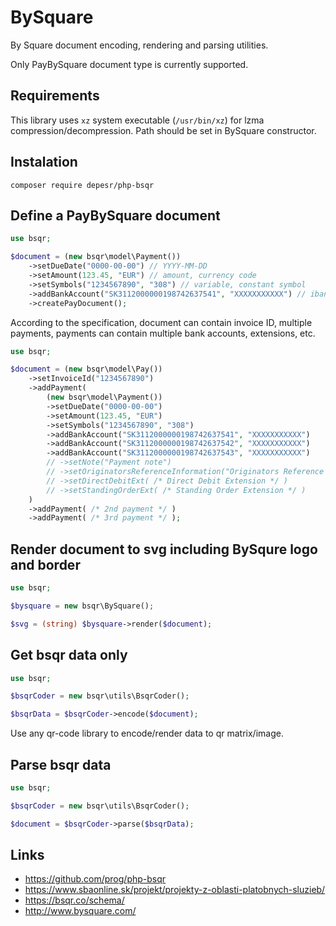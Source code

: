 # BySquare

By Square document encoding, rendering and parsing utilities.

Only PayBySquare document type is currently supported.



## Requirements

This library uses `xz` system executable (`/usr/bin/xz`) for lzma compression/decompression. Path should be set in BySquare constructor.

## Instalation

`composer require depesr/php-bsqr`


## Define a PayBySquare document

```php
use bsqr;

$document = (new bsqr\model\Payment())
	->setDueDate("0000-00-00") // YYYY-MM-DD
	->setAmount(123.45, "EUR") // amount, currency code
	->setSymbols("1234567890", "308") // variable, constant symbol
	->addBankAccount("SK3112000000198742637541", "XXXXXXXXXXX") // iban, bic/swift
	->createPayDocument();
```

According to the specification, document can contain invoice ID, multiple payments,
payments can contain multiple bank accounts, extensions, etc.

```php
use bsqr;

$document = (new bsqr\model\Pay())
	->setInvoiceId("1234567890")
	->addPayment(
 		(new bsqr\model\Payment())
		->setDueDate("0000-00-00")
		->setAmount(123.45, "EUR")
		->setSymbols("1234567890", "308")
		->addBankAccount("SK3112000000198742637541", "XXXXXXXXXXX")
		->addBankAccount("SK3112000000198742637542", "XXXXXXXXXXX")
		->addBankAccount("SK3112000000198742637543", "XXXXXXXXXXX")
		// ->setNote("Payment note")
		// ->setOriginatorsReferenceInformation("Originators Reference Information")
		// ->setDirectDebitExt( /* Direct Debit Extension */ )
		// ->setStandingOrderExt( /* Standing Order Extension */ )
	)
	->addPayment( /* 2nd payment */ )
	->addPayment( /* 3rd payment */ );
```


## Render document to svg including BySqure logo and border

```php
use bsqr;

$bysquare = new bsqr\BySquare();

$svg = (string) $bysquare->render($document);
```


## Get bsqr data only

```php
use bsqr;

$bsqrCoder = new bsqr\utils\BsqrCoder();

$bsqrData = $bsqrCoder->encode($document);
```
Use any qr-code library to encode/render data to qr matrix/image.


## Parse bsqr data

```php
use bsqr;

$bsqrCoder = new bsqr\utils\BsqrCoder();

$document = $bsqrCoder->parse($bsqrData);
```


## Links

- https://github.com/prog/php-bsqr
- https://www.sbaonline.sk/projekt/projekty-z-oblasti-platobnych-sluzieb/
- https://bsqr.co/schema/
- http://www.bysquare.com/
